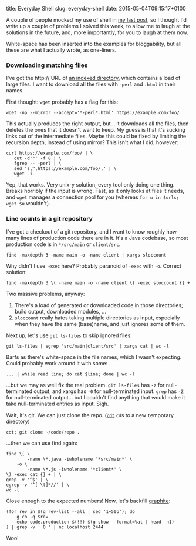 title: Everyday Shell
slug: everyday-shell
date: 2015-05-04T09:15:17+0100

A couple of people mocked my use of shell in [my last post](/2015/04/fat-postgres), so I thought
I'd write up a couple of problems I solved this week, to allow me to laugh at the solutions in the
future, and, more importantly, for you to laugh at them now.

White-space has been inserted into the examples for bloggability, but all these are what I actually wrote,
as one-liners.


### Downloading matching files

I've got the http:// URL of [an indexed directory](https://reproducible.debian.net/dbd/unstable/amd64/),
which contains a load of large files.  I want to download all the files with `-perl` and `.html` in their
names.

First thought: `wget` probably has a flag for this:

    wget -np --mirror --accept='*-perl*.html' https://example.com/foo/

This actually produces the right output, but... it downloads all the files, then deletes the ones that it
doesn't want to keep.  My guess is that it's sucking links out of the intermediate files.  Maybe this could
be fixed by limiting the recursion depth, instead of using mirror?  This isn't what I did, however:

    curl https://example.com/foo/ | \
       cut -d'"' -f 8 | \
       fgrep -- -perl | \
       sed 's,^,https://example.com/foo/,' | \
       wget -i-

Yep, that works.  Very unix-y solution, every tool only doing one thing.
Breaks horribly if the input is wrong.  Fast, as it only looks at files it needs, and `wget` manages a
connection pool for you (whereas `for u in $urls; wget $u` wouldn't).


### Line counts in a git repository

I've got a checkout of a git repository, and I want to know roughly how many lines of production code
there are in it.  It's a Java codebase, so most production code is in `*/src/main` or `client/src`.

    find -maxdepth 3 -name main -o -name client | xargs sloccount

Why didn't I use `-exec` here?  Probably paranoid of `-exec` with `-o`.  Correct solution:

    find -maxdepth 3 \( -name main -o -name client \) -exec sloccount {} +

Two massive problems, anyway:

1. There's a load of generated or downloaded code in those directories; build output, downloaded modules, ...
2. `sloccount` really hates taking multiple directories as input, especially when they have the
same (base)name, and just ignores some of them.

Next up, let's use `git ls-files` to skip ignored files:

    git ls-files | egrep 'src/main|client/src' | xargs cat | wc -l

Barfs as there's white-space in the file names, which I wasn't expecting.
Could probably work around it with some:

    ... | while read line; do cat $line; done | wc -l

...but we may as well fix the real problem.  `git ls-files` has `-z` for null-terminated output, and
xargs has `-0` for null-terminated input.  `grep` has `-Z` for null-terminated output... but I couldn't
find anything that would make it take null-terminated entries as input.  Sigh.

Wait, it's git.  We can just clone the repo.  ([`cdt`](https://github.com/FauxFaux/rc/blob/master/.zshrc)
`cd`s to a new `t`emporary directory)

    cdt; git clone ~/code/repo .

...then we can use find again:

    find \( \
            -name \*.java -iwholename '*src/main*' \
        -o \
            -name \*.js -iwholename '*client*' \
    \) -exec cat {} + | \
    grep -v '^$' | \
    egrep -v '^[ \t]*//' | \
    wc -l

Close enough to the expected numbers!  Now, let's backfill [graphite](http://graphite.wikidot.com/):

    (for rev in $(g rev-list --all | sed '1~50p'); do
        g co -q $rev
        echo code.production $(!!) $(g show --format=%at | head -n1)
    ) | grep -v ' 0 ' | nc localhost 2444

Woo!
